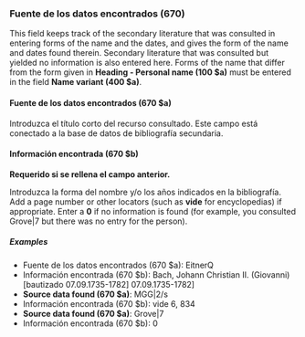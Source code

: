 ### Fuente de los datos encontrados (670)

This field keeps track of the secondary literature that was consulted in entering forms of the name and the dates, and gives the form of the name and dates found therein. Secondary literature that was consulted but yielded no information is also entered here. Forms of the name that differ from the form given in **Heading - Personal name (100 $a)** must be entered in the field **Name variant (400 $a)**.

#### Fuente de los datos encontrados  (670 $a)

Introduzca el título corto del recurso consultado. Este campo está conectado a la base de datos de bibliografía secundaria.

#### Información encontrada (670 $b)

**Requerido si se rellena el campo anterior.**

Introduzca la forma del nombre y/o los años indicados en la bibliografía. Add a page number or other locators (such as **vide** for encyclopedias) if appropriate. Enter a **0** if no information is found (for example, you consulted Grove\|7 but there was no entry for the person).

##### Examples

- Fuente de los datos encontrados (670 $a): EitnerQ
- Información encontrada (670 $b): Bach, Johann Christian II. (Giovanni) [bautizado 07.09.1735-1782] 07.09.1735-1782]
- **Source data found (670 $a)**: MGG\|2/s
- Información encontrada (670 $b): vide 6, 834
- **Source data found (670 $a)**: Grove\|7
- Información encontrada (670 $b): 0
